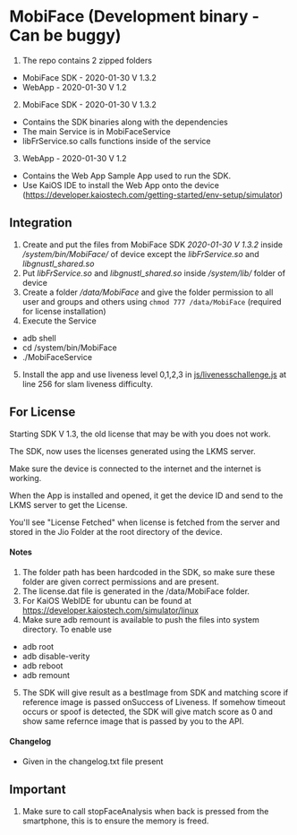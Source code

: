 # MobiFace (Development binary - Can be buggy)

1. The repo contains 2 zipped folders
  * MobiFace SDK - 2020-01-30 V 1.3.2
  * WebApp - 2020-01-30 V 1.2

2. MobiFace SDK - 2020-01-30 V 1.3.2
  * Contains the SDK binaries along with the dependencies
  * The main Service is in MobiFaceService
  * libFrService.so calls functions inside of the service

3. WebApp - 2020-01-30 V 1.2
  * Contains the Web App Sample App used to run the SDK.
  * Use KaiOS IDE to install the Web App onto the device (https://developer.kaiostech.com/getting-started/env-setup/simulator)

## Integration

1. Create and put the files from MobiFace SDK *2020-01-30 V 1.3.2* inside */system/bin/MobiFace/* of device except the *libFrService.so* and *libgnustl_shared.so* 
2. Put *libFrService.so* and *libgnustl_shared.so* inside */system/lib/* folder of device
3. Create a folder */data/MobiFace* and give the folder permission to all user and groups and others using `chmod 777 /data/MobiFace` (required for license installation)
4. Execute the Service
  * adb shell
  * cd /system/bin/MobiFace
  * ./MobiFaceService
5. Install the app and use liveness level 0,1,2,3 in [js/livenesschallenge.js](WebApp%20-%2025-11-19%20V%201.1/js/livenesschallenge.js#L238) at line 256 for slam liveness difficulty.

## For License

Starting SDK V 1.3, the old license that may be with you does not work.

The SDK, now uses the licenses generated using the LKMS server.

Make sure the device is connected to the internet and the internet is working.

When the App is installed and opened, it get the device ID and send to the LKMS server to get the License.

You'll see "License Fetched" when license is fetched from the server and stored in the Jio Folder at the root directory of the device.

#### Notes

1. The folder path has been hardcoded in the SDK, so make sure these folder are given correct permissions and are present.
2. The license.dat file is generated in the /data/MobiFace folder. 
3. For KaiOS WebIDE for ubuntu can be found at https://developer.kaiostech.com/simulator/linux
4. Make sure adb remount is available to push the files into system directory. To enable use
  * adb root
  * adb disable-verity
  * adb reboot
  * adb remount
5. The SDK will give result as a bestImage from SDK and matching score if reference image is passed onSuccess of Liveness. If somehow timeout occurs or spoof is detected, the SDK will give match score as 0 and show same refernce image that is passed by you to the API.


#### Changelog

* Given in the changelog.txt file present

## Important

1. Make sure to call stopFaceAnalysis when back is pressed from the smartphone, this is to ensure the memory is freed.


